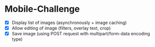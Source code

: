 # Mobile-Challenge

- [x] Display list of images (asynchronously + image caching)
- [x] Allow editing of image (filters, overlay text, crop)
- [x] Save image (using POST request with multipart/form-data encoding type)
